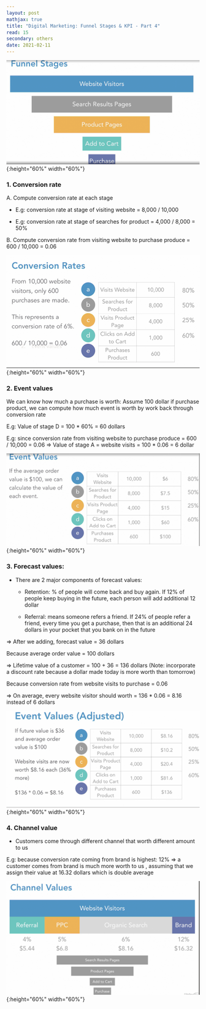 ```yaml
---
layout: post
mathjax: true
title: "Digital Marketing: Funnel Stages & KPI - Part 4"
read: 15
secondary: others
date: 2021-02-11
---
```

![](/sources/digitalMarketingP4-1.png){:height="60%" width="60%"}

### 1. Conversion rate

A. Compute conversion rate at each stage
	
- E.g: conversion rate at stage of visiting website  = 8,000 / 10,000
	
- E.g: conversion rate at stage of searches for product = 4,000 / 8,000 = 50%

B. Compute conversion rate from visiting website to purchase produce =  600 / 10,000 = 0.06 

![](/sources/digitalMarketingP4-2.png){:height="60%" width="60%"}

### 2. Event values

We can know how much a purchase is worth: Assume 100 dollar if purchase product, we can compute how much event is worth by work back through conversion rate

E.g: Value of stage D = 100 * 60% = 60 dollars 

E.g: since conversion rate from visiting website to purchase produce =  600 / 10,000 = 0.06 
=> Value of stage A = website visits = 100 * 0.06 = 6 dollar

![](/sources/digitalMarketingP4-3.png){:height="60%" width="60%"}

### 3. Forecast values:

- There are 2 major components of forecast values:
  
  + Retention: % of people will come back and buy again. If 12% of people keep buying in the future, each person will add additional 12 dollar 
  
  + Referral: means someone refers a friend. If 24% of people refer a friend, every time you get a purchase, then that is an additional 24 dollars in your pocket that you bank on in the future
	
=> After we adding, forecast value = 36 dollars 
	
Because average order value = 100 dollars 
	
=> Lifetime value of a customer  = 100 + 36 = 136 dollars (Note: incorporate a discount rate because a dollar made today is more worth than tomorrow)
	
Because conversion rate from website visits to purchase = 0.06
    
=> On average, every website visitor should worth = 136 * 0.06 = 8.16 instead of 6 dollars

![](/sources/digitalMarketingP4-4.png){:height="60%" width="60%"}

### 4. Channel value

- Customers come through different channel that worth different amount to us

E.g: because conversion rate coming from brand is highest: 12% => a customer comes from brand is much more worth to us , assuming that we assign their value at 16.32 dollars which is double average

![](/sources/digitalMarketingP4-5.png){:height="60%" width="60%"}